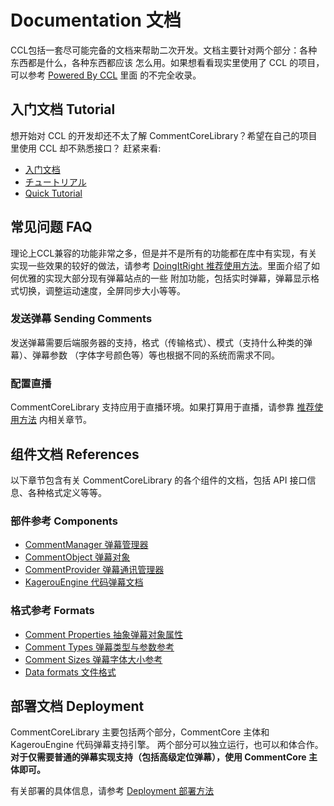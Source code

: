 # Documentation 文档

CCL包括一套尽可能完备的文档来帮助二次开发。文档主要针对两个部分：各种东西都是什么，各种东西都应该
怎么用。如果想看看现实里使用了 CCL 的项目，可以参考 [Powered By CCL](PoweredByCCL.md) 里面
的不完全收录。

## 入门文档 Tutorial
想开始对 CCL 的开发却还不太了解 CommentCoreLibrary？希望在自己的项目里使用 CCL 却不熟悉接口？
赶紧来看:
- [入门文档](Tutorial.zh_CN.md)
- [チュートリアル](Tutorial.ja_JP.md)
- [Quick Tutorial](Tutorial.md)

## 常见问题 FAQ
理论上CCL兼容的功能非常之多，但是并不是所有的功能都在库中有实现，有关实现一些效果的较好的做法，请参考
[DoingItRight 推荐使用方法](DoingItRight.md)。里面介绍了如何优雅的实现大部分现有弹幕站点的一些
附加功能，包括实时弹幕，弹幕显示格式切换，调整运动速度，全屏同步大小等等。

### 发送弹幕 Sending Comments
发送弹幕需要后端服务器的支持，格式（传输格式）、模式（支持什么种类的弹幕）、弹幕参数
（字体字号颜色等）等也根据不同的系统而需求不同。

### 配置直播
CommentCoreLibrary 支持应用于直播环境。如果打算用于直播，请参靠
[推荐使用方法](DoingItRight.md) 内相关章节。

## 组件文档 References
以下章节包含有关 CommentCoreLibrary 的各个组件的文档，包括 API 接口信息、各种格式定义等等。

### 部件参考 Components
- [CommentManager 弹幕管理器](CommentManager.md)
- [CommentObject 弹幕对象](CommentObject.md)
- [CommentProvider 弹幕通讯管理器](CommentProvider.md)
- [KagerouEngine 代码弹幕文档](scripting/Readme.md)

### 格式参考 Formats
- [Comment Properties 抽象弹幕对象属性](CommentProperties.md)
- [Comment Types 弹幕类型与参数参考](CommentTypes.md)
- [Comment Sizes 弹幕字体大小参考](CommentSizes.md)
- [Data formats 文件格式](data-formats/)

## 部署文档 Deployment
CommentCoreLibrary 主要包括两个部分，CommentCore 主体和 KagerouEngine 代码弹幕支持引擎。
两个部分可以独立运行，也可以和体合作。 **对于仅需要普通的弹幕实现支持（包括高级定位弹幕），使用
CommentCore 主体即可。**

有关部署的具体信息，请参考 [Deployment 部署方法](Deployment.md)
